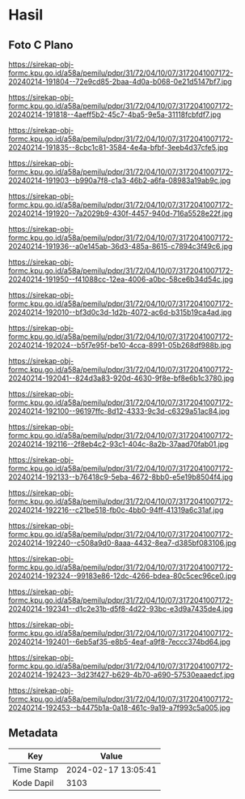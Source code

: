 # Hasil

## Foto C Plano

https://sirekap-obj-formc.kpu.go.id/a58a/pemilu/pdpr/31/72/04/10/07/3172041007172-20240214-191804--72e9cd85-2baa-4d0a-b068-0e21d5147bf7.jpg

https://sirekap-obj-formc.kpu.go.id/a58a/pemilu/pdpr/31/72/04/10/07/3172041007172-20240214-191818--4aeff5b2-45c7-4ba5-9e5a-31118fcbfdf7.jpg

https://sirekap-obj-formc.kpu.go.id/a58a/pemilu/pdpr/31/72/04/10/07/3172041007172-20240214-191835--8cbc1c81-3584-4e4a-bfbf-3eeb4d37cfe5.jpg

https://sirekap-obj-formc.kpu.go.id/a58a/pemilu/pdpr/31/72/04/10/07/3172041007172-20240214-191903--b990a7f8-c1a3-46b2-a6fa-08983a19ab9c.jpg

https://sirekap-obj-formc.kpu.go.id/a58a/pemilu/pdpr/31/72/04/10/07/3172041007172-20240214-191920--7a2029b9-430f-4457-940d-716a5528e22f.jpg

https://sirekap-obj-formc.kpu.go.id/a58a/pemilu/pdpr/31/72/04/10/07/3172041007172-20240214-191936--a0e145ab-36d3-485a-8615-c7894c3f49c6.jpg

https://sirekap-obj-formc.kpu.go.id/a58a/pemilu/pdpr/31/72/04/10/07/3172041007172-20240214-191950--f41088cc-12ea-4006-a0bc-58ce6b34d54c.jpg

https://sirekap-obj-formc.kpu.go.id/a58a/pemilu/pdpr/31/72/04/10/07/3172041007172-20240214-192010--bf3d0c3d-1d2b-4072-ac6d-b315b19ca4ad.jpg

https://sirekap-obj-formc.kpu.go.id/a58a/pemilu/pdpr/31/72/04/10/07/3172041007172-20240214-192024--b5f7e95f-be10-4cca-8991-05b268df988b.jpg

https://sirekap-obj-formc.kpu.go.id/a58a/pemilu/pdpr/31/72/04/10/07/3172041007172-20240214-192041--824d3a83-920d-4630-9f8e-bf8e6b1c3780.jpg

https://sirekap-obj-formc.kpu.go.id/a58a/pemilu/pdpr/31/72/04/10/07/3172041007172-20240214-192100--96197ffc-8d12-4333-9c3d-c6329a51ac84.jpg

https://sirekap-obj-formc.kpu.go.id/a58a/pemilu/pdpr/31/72/04/10/07/3172041007172-20240214-192116--2f8eb4c2-93c1-404c-8a2b-37aad70fab01.jpg

https://sirekap-obj-formc.kpu.go.id/a58a/pemilu/pdpr/31/72/04/10/07/3172041007172-20240214-192133--b76418c9-5eba-4672-8bb0-e5e19b8504f4.jpg

https://sirekap-obj-formc.kpu.go.id/a58a/pemilu/pdpr/31/72/04/10/07/3172041007172-20240214-192216--c21be518-fb0c-4bb0-94ff-41319a6c31af.jpg

https://sirekap-obj-formc.kpu.go.id/a58a/pemilu/pdpr/31/72/04/10/07/3172041007172-20240214-192240--c508a9d0-8aaa-4432-8ea7-d385bf083106.jpg

https://sirekap-obj-formc.kpu.go.id/a58a/pemilu/pdpr/31/72/04/10/07/3172041007172-20240214-192324--99183e86-12dc-4266-bdea-80c5cec96ce0.jpg

https://sirekap-obj-formc.kpu.go.id/a58a/pemilu/pdpr/31/72/04/10/07/3172041007172-20240214-192341--d1c2e31b-d5f8-4d22-93bc-e3d9a7435de4.jpg

https://sirekap-obj-formc.kpu.go.id/a58a/pemilu/pdpr/31/72/04/10/07/3172041007172-20240214-192401--6eb5af35-e8b5-4eaf-a9f8-7eccc374bd64.jpg

https://sirekap-obj-formc.kpu.go.id/a58a/pemilu/pdpr/31/72/04/10/07/3172041007172-20240214-192423--3d23f427-b629-4b70-a690-57530eaaedcf.jpg

https://sirekap-obj-formc.kpu.go.id/a58a/pemilu/pdpr/31/72/04/10/07/3172041007172-20240214-192453--b4475b1a-0a18-461c-9a19-a7f993c5a005.jpg


## Metadata

| Key        | Value               |
| ---------- | ------------------- |
| Time Stamp | 2024-02-17 13:05:41 |
| Kode Dapil | 3103                |



